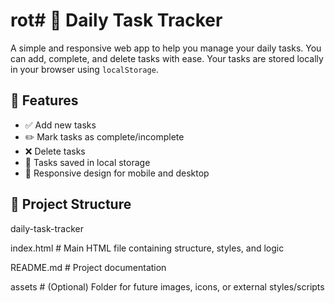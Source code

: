 # rot# 📝 Daily Task Tracker

A simple and responsive web app to help you manage your daily tasks. You can add, complete, and delete tasks with ease. Your tasks are stored locally in your browser using `localStorage`.

## 🔧 Features

- ✅ Add new tasks  
- ✏️ Mark tasks as complete/incomplete  
- ❌ Delete tasks  
- 💾 Tasks saved in local storage  
- 📱 Responsive design for mobile and desktop  

## 📂 Project Structure
daily-task-tracker

index.html # Main HTML file containing structure, styles, and logic

README.md  # Project documentation

assets    # (Optional) Folder for future images, icons, or external styles/scripts

